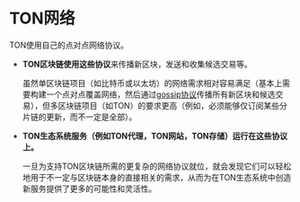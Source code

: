 # TON网络

TON使用自己的点对点网络协议。

- **TON区块链使用这些协议**来传播新区块，发送和收集候选交易等。

  虽然单区块链项目（如比特币或以太坊）的网络需求相对容易满足（基本上需要构建一个点对点覆盖网络，然后通过[gossip协议](https://en.wikipedia.org/wiki/Gossip_protocol)传播所有新区块和候选交易），但多区块链项目（如TON）的要求更高（例如，必须能够仅订阅某些分片链的更新，而不一定是全部）。

- **TON生态系统服务（例如TON代理，TON网站，TON存储）运行在这些协议上。**

  一旦为支持TON区块链所需的更复杂的网络协议就位，就会发现它们可以轻松地用于不一定与区块链本身的直接相关的需求，从而为在TON生态系统中创造新服务提供了更多的可能性和灵活性。
